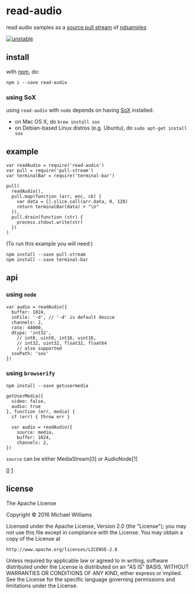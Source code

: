 # read-audio 

read audio samples as a [source pull stream](https://github.com/dominictarr/pull-stream) of [ndsamples](https://npmjs.org/ndsamples)

[![unstable](http://badges.github.io/stability-badges/dist/unstable.svg)](http://github.com/badges/stability-badges)

## install

with [npm](https://npmjs.org), do:

```
npm i --save read-audio
```

### using SoX

using `read-audio` with `node` depends on having [SoX](http://sox.sourceforge.net/) installed:

- on Mac OS X, do `brew install sox`
- on Debian-based Linux distros (e.g. Ubuntu), do `sudo apt-get install sox`

## example

```
var readAudio = require('read-audio')
var pull = require('pull-stream')
var terminalBar = require('terminal-bar')

pull(
  readAudio(),
  pull.map(function (arr, enc, cb) {
    var data = [].slice.call(arr.data, 0, 128)
    return terminalBar(data) + "\n"
  }),
  pull.drain(function (str) {
    process.stdout.write(str)
  })
)
```

(To run this example you will need:)

```
npm install --save pull-stream
npm install --save terminal-bar
```

## api

### using `node`

```
var audio = readAudio({
  buffer: 1024,
  inFile: '-d', // '-d' is default device
  channels: 2,
  rate: 44000,
  dtype: 'int32',
    // int8, uint8, int16, uint16,
    // int32, uint32, float32, float64
    // also supported
  soxPath: 'sox'
})
```

### using `browserify`

`npm install --save getusermedia`

```
getUserMedia({
  video: false,
  audio: true
}, function (err, media) {
  if (err) { throw err }

  var audio = readAudio({
    source: media,
    buffer: 1024,
    channels: 2,
})
```

`source` can be either MediaStream[0] or AudioNode[1]

[0](https://developer.mozilla.org/en-US/docs/Web/API/MediaStream_API#LocalMediaStream)
[1](https://developer.mozilla.org/en-US/docs/Web/API/AudioNode)

## license

The Apache License

Copyright &copy; 2016 Michael Williams

Licensed under the Apache License, Version 2.0 (the "License");
you may not use this file except in compliance with the License.
You may obtain a copy of the License at

    http://www.apache.org/licenses/LICENSE-2.0

Unless required by applicable law or agreed to in writing, software
distributed under the License is distributed on an "AS IS" BASIS,
WITHOUT WARRANTIES OR CONDITIONS OF ANY KIND, either express or implied.
See the License for the specific language governing permissions and
limitations under the License.
